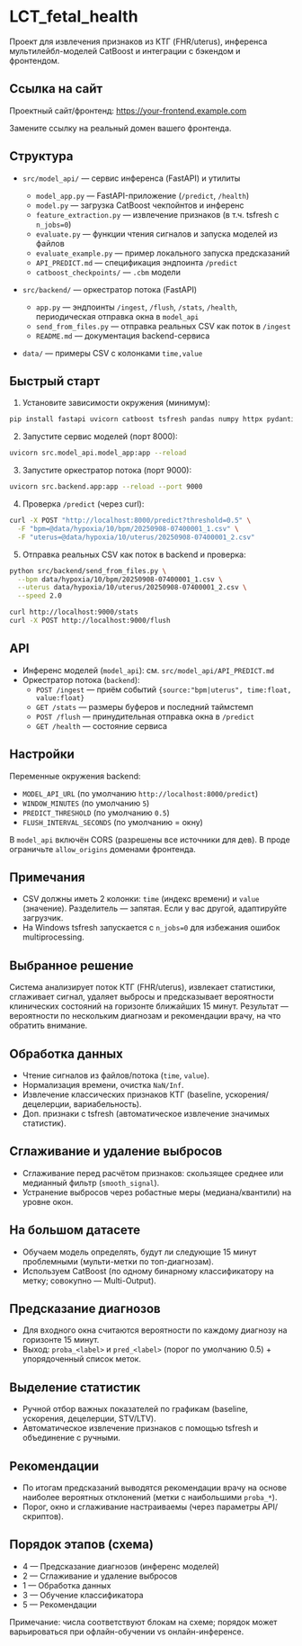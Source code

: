 # LCT_fetal_health

Проект для извлечения признаков из КТГ (FHR/uterus), инференса мультилейбл-моделей CatBoost и интеграции с бэкендом и фронтендом.

## Ссылка на сайт

Проектный сайт/фронтенд: https://your-frontend.example.com

Замените ссылку на реальный домен вашего фронтенда.

## Структура

- `src/model_api/` — сервис инференса (FastAPI) и утилиты
  - `model_app.py` — FastAPI-приложение (`/predict`, `/health`)
  - `model.py` — загрузка CatBoost чекпойнтов и инференс
  - `feature_extraction.py` — извлечение признаков (в т.ч. tsfresh с `n_jobs=0`)
  - `evaluate.py` — функции чтения сигналов и запуска моделей из файлов
  - `evaluate_example.py` — пример локального запуска предсказаний
  - `API_PREDICT.md` — спецификация эндпоинта `/predict`
  - `catboost_checkpoints/` — `.cbm` модели

- `src/backend/` — оркестратор потока (FastAPI)
  - `app.py` — эндпоинты `/ingest`, `/flush`, `/stats`, `/health`, периодическая отправка окна в `model_api`
  - `send_from_files.py` — отправка реальных CSV как поток в `/ingest`
  - `README.md` — документация backend-сервиса

- `data/` — примеры CSV с колонками `time,value`

## Быстрый старт

1) Установите зависимости окружения (минимум):
```bash
pip install fastapi uvicorn catboost tsfresh pandas numpy httpx pydantic
```

2) Запустите сервис моделей (порт 8000):
```bash
uvicorn src.model_api.model_app:app --reload
```

3) Запустите оркестратор потока (порт 9000):
```bash
uvicorn src.backend.app:app --reload --port 9000
```

4) Проверка `/predict` (через curl):
```bash
curl -X POST "http://localhost:8000/predict?threshold=0.5" \
  -F "bpm=@data/hypoxia/10/bpm/20250908-07400001_1.csv" \
  -F "uterus=@data/hypoxia/10/uterus/20250908-07400001_2.csv"
```

5) Отправка реальных CSV как поток в backend и проверка:
```bash
python src/backend/send_from_files.py \
  --bpm data/hypoxia/10/bpm/20250908-07400001_1.csv \
  --uterus data/hypoxia/10/uterus/20250908-07400001_2.csv \
  --speed 2.0

curl http://localhost:9000/stats
curl -X POST http://localhost:9000/flush
```

## API

- Инференс моделей (`model_api`): см. `src/model_api/API_PREDICT.md`
- Оркестратор потока (`backend`):
  - `POST /ingest` — приём событий `{source:"bpm|uterus", time:float, value:float}`
  - `GET /stats` — размеры буферов и последний таймстемп
  - `POST /flush` — принудительная отправка окна в `/predict`
  - `GET /health` — состояние сервиса

## Настройки

Переменные окружения backend:
- `MODEL_API_URL` (по умолчанию `http://localhost:8000/predict`)
- `WINDOW_MINUTES` (по умолчанию `5`)
- `PREDICT_THRESHOLD` (по умолчанию `0.5`)
- `FLUSH_INTERVAL_SECONDS` (по умолчанию = окну)

В `model_api` включён CORS (разрешены все источники для дев). В проде ограничьте `allow_origins` доменами фронтенда.

## Примечания

- CSV должны иметь 2 колонки: `time` (индекс времени) и `value` (значение). Разделитель — запятая. Если у вас другой, адаптируйте загрузчик.
- На Windows tsfresh запускается с `n_jobs=0` для избежания ошибок multiprocessing.

## Выбранное решение

Система анализирует поток КТГ (FHR/uterus), извлекает статистики, сглаживает сигнал, удаляет выбросы и предсказывает вероятности клинических состояний на горизонте ближайших 15 минут. Результат — вероятности по нескольким диагнозам и рекомендации врачу, на что обратить внимание.

## Обработка данных

- Чтение сигналов из файлов/потока (`time`, `value`).
- Нормализация времени, очистка `NaN/Inf`.
- Извлечение классических признаков КТГ (baseline, ускорения/децелерции, вариабельность).
- Доп. признаки с tsfresh (автоматическое извлечение значимых статистик).

## Сглаживание и удаление выбросов

- Сглаживание перед расчётом признаков: скользящее среднее или медианный фильтр (`smooth_signal`).
- Устранение выбросов через робастные меры (медиана/квантили) на уровне окон.

## На большом датасете

- Обучаем модель определять, будут ли следующие 15 минут проблемными (мульти-метки по топ-диагнозам).
- Используем CatBoost (по одному бинарному классификатору на метку; совокупно — Multi-Output).

## Предсказание диагнозов

- Для входного окна считаются вероятности по каждому диагнозу на горизонте 15 минут.
- Выход: `proba_<label>` и `pred_<label>` (порог по умолчанию 0.5) + упорядоченный список меток.

## Выделение статистик

- Ручной отбор важных показателей по графикам (baseline, ускорения, децелерции, STV/LTV).
- Автоматическое извлечение признаков c помощью tsfresh и объединение с ручными.

## Рекомендации

- По итогам предсказаний выводятся рекомендации врачу на основе наиболее вероятных отклонений (метки с наибольшими `proba_*`).
- Порог, окно и сглаживание настраиваемы (через параметры API/скриптов).

## Порядок этапов (схема)

- 4 — Предсказание диагнозов (инференс моделей)
- 2 — Сглаживание и удаление выбросов
- 1 — Обработка данных
- 3 — Обучение классификатора
- 5 — Рекомендации

Примечание: числа соответствуют блокам на схеме; порядок может варьироваться при офлайн-обучении vs онлайн-инференсе.

